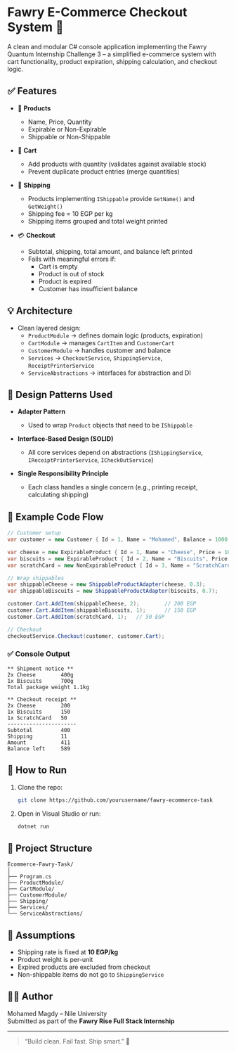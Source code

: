 # Fawry E-Commerce Checkout System 🛒

A clean and modular C# console application implementing the Fawry Quantum Internship Challenge 3 – a simplified e-commerce system with cart functionality, product expiration, shipping calculation, and checkout logic.

## ✅ Features

- 🧾 **Products**
  - Name, Price, Quantity
  - Expirable or Non-Expirable
  - Shippable or Non-Shippable

- 🛒 **Cart**
  - Add products with quantity (validates against available stock)
  - Prevent duplicate product entries (merge quantities)

- 🚚 **Shipping**
  - Products implementing `IShippable` provide `GetName()` and `GetWeight()`
  - Shipping fee = 10 EGP per kg
  - Shipping items grouped and total weight printed

- 💳 **Checkout**
  - Subtotal, shipping, total amount, and balance left printed
  - Fails with meaningful errors if:
    - Cart is empty
    - Product is out of stock
    - Product is expired
    - Customer has insufficient balance

## 💡 Architecture

- Clean layered design:
  - `ProductModule` → defines domain logic (products, expiration)
  - `CartModule` → manages `CartItem` and `CustomerCart`
  - `CustomerModule` → handles customer and balance
  - `Services` → `CheckoutService`, `ShippingService`, `ReceiptPrinterService`
  - `ServiceAbstractions` → interfaces for abstraction and DI

## 🧠 Design Patterns Used

- **Adapter Pattern**  
  - Used to wrap `Product` objects that need to be `IShippable`

- **Interface-Based Design (SOLID)**  
  - All core services depend on abstractions (`IShippingService`, `IReceiptPrinterService`, `ICheckOutService`)

- **Single Responsibility Principle**  
  - Each class handles a single concern (e.g., printing receipt, calculating shipping)

## 🧪 Example Code Flow

```csharp
// Customer setup
var customer = new Customer { Id = 1, Name = "Mohamed", Balance = 1000 };

var cheese = new ExpirableProduct { Id = 1, Name = "Cheese", Price = 100, Quantity = 5, ExpiryDate = DateTime.Now.AddDays(2) };
var biscuits = new ExpirableProduct { Id = 2, Name = "Biscuits", Price = 150, Quantity = 5, ExpiryDate = DateTime.Now.AddDays(5) };
var scratchCard = new NonExpirableProduct { Id = 3, Name = "ScratchCard", Price = 50, Quantity = 10 };

// Wrap shippables
var shippableCheese = new ShippableProductAdapter(cheese, 0.3);
var shippableBiscuits = new ShippableProductAdapter(biscuits, 0.7);

customer.Cart.AddItem(shippableCheese, 2);        // 200 EGP
customer.Cart.AddItem(shippableBiscuits, 1);      // 150 EGP
customer.Cart.AddItem(scratchCard, 1);   // 50 EGP

// Checkout
checkoutService.Checkout(customer, customer.Cart);

```

### ✅ Console Output

```
** Shipment notice **
2x Cheese        400g
1x Biscuits      700g
Total package weight 1.1kg

** Checkout receipt **
2x Cheese        200
1x Biscuits      150
1x ScratchCard   50
----------------------
Subtotal         400
Shipping         11
Amount           411
Balance left     589
```

## 🚀 How to Run

1. Clone the repo:
   ```bash
   git clone https://github.com/yourusername/fawry-ecommerce-task
   ```

2. Open in Visual Studio or run:
   ```bash
   dotnet run
   ```

## 📁 Project Structure

```
Ecommerce-Fawry-Task/
│
├── Program.cs
├── ProductModule/
├── CartModule/
├── CustomerModule/
├── Shipping/
├── Services/
└── ServiceAbstractions/
```

## 📌 Assumptions

- Shipping rate is fixed at **10 EGP/kg**
- Product weight is per-unit
- Expired products are excluded from checkout
- Non-shippable items do not go to `ShippingService`

## 👨‍💻 Author

Mohamed Magdy – Nile University  
Submitted as part of the **Fawry Rise Full Stack Internship**

---

> “Build clean. Fail fast. Ship smart.” 💼
